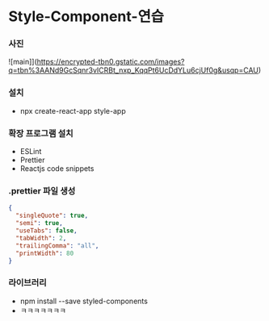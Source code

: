 # Style-Component-연습

### 사진

![main]](https://encrypted-tbn0.gstatic.com/images?q=tbn%3AANd9GcSqnr3vICRBt_nxp_KqqPt6UcDdYLu6cjUf0g&usqp=CAU)

### 설치

- npx create-react-app style-app

### 확장 프로그램 설치

- ESLint
- Prettier
- Reactjs code snippets

### .prettier 파일 생성

```json
{
  "singleQuote": true,
  "semi": true,
  "useTabs": false,
  "tabWidth": 2,
  "trailingComma": "all",
  "printWidth": 80
}
```

### 라이브러리

- npm install --save styled-components
- ㅋㅋㅋㅋㅋㅋㅋ
